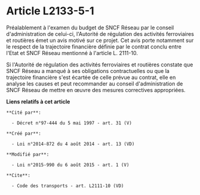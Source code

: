 # Article L2133-5-1

Préalablement à l'examen du budget de SNCF Réseau par le conseil d'administration de celui-ci, l'Autorité de régulation des
activités ferroviaires et routières émet un avis motivé sur ce projet. Cet avis porte notamment sur le respect de la
trajectoire financière définie par le contrat conclu entre l'Etat et SNCF Réseau mentionné à l'article L. 2111-10. 

Si l'Autorité de régulation des activités ferroviaires et routières constate que SNCF Réseau a manqué à ses obligations
contractuelles ou que la trajectoire financière s'est écartée de celle prévue au contrat, elle en analyse les causes et peut
recommander au conseil d'administration de SNCF Réseau de mettre en œuvre des mesures correctives appropriées.

**Liens relatifs à cet article**

	**Cité par**:

	  - Décret n°97-444 du 5 mai 1997 - art. 31 (V)

	**Créé par**:

	  - Loi n°2014-872 du 4 août 2014 - art. 13 (VD)

	**Modifié par**:

	  - Loi n°2015-990 du 6 août 2015 - art. 1 (V)

	**Cite**:

	  - Code des transports - art. L2111-10 (VD)

